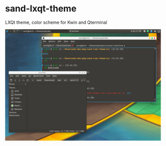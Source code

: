 # sand-lxqt-theme

LXQt theme, color scheme for Kwin and Qterminal

![Alt text](/screenshot.png?raw=true "Sand")
